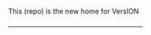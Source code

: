 This (repo) is the new home for VersION

–––––––––––––––––––––––––––––––––––––––




















